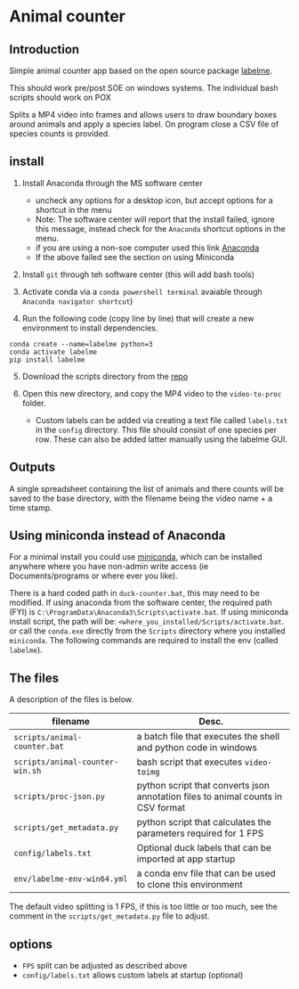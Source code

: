# Animal counter

## Introduction  
Simple animal counter app based on the
open source package [labelme](https://github.com/labelmeai/labelme.git).  

This should work pre/post SOE on windows systems. The individual bash scripts should work on POX
  

Splits a MP4 video into frames and allows users to draw boundary boxes around 
animals and apply a species label. On program close a CSV file of species counts is provided. 

## install
1. Install Anaconda through the MS software center
    - uncheck any options for a desktop icon, but accept options for a shortcut in the menu   
    - Note: The software center will report that the install failed, ignore this message,
instead check for the `Anaconda` shortcut options in the menu.   
    - if you are using a non-soe computer used this link [Anaconda](https://www.anaconda.com/download)  
    - If the above failed see the section on using Miniconda  

2. Install `git` through teh software center (this will add bash tools)  
3. Activate conda via a `conda powershell terminal` avaiable through `Anaconda navigator shortcut`)
4. Run the following code (copy line by line) that will create a new environment to install dependencies.  

```
conda create --name=labelme python=3
conda activate labelme
pip install labelme
```

5. Download the scripts directory from the [repo]()

6. Open this new directory, and copy the MP4 video to the `video-to-proc` folder.  
    - Custom labels can be added via creating a text file called `labels.txt`
in the `config` directory. This file should consist of one species per row. These
can also be added latter manually using the labelme GUI.    


## Outputs  
A single spreadsheet containing the list of animals and there counts will be saved to the
base directory, with the filename being the video name + a time stamp.  

## Using miniconda instead of Anaconda  
 For a minimal install you could use 
[miniconda](https://docs.anaconda.com/free/miniconda/miniconda-install/),
which can be installed anywhere where you have non-admin write access (ie 
Documents/programs or where ever you like). 

There is a hard coded path in `duck-counter.bat`, this may need to be modified. 
If using anaconda from the software center, the required path (FYI) is
`C:\ProgramData\Anaconda3\Scripts\activate.bat`. If using miniconda install script,
the path will be: `<where_you_installed/Scripts/activate.bat`.
or call the `conda.exe` directly from
the `Scripts` directory where you installed `miniconda`. The following commands
are required to install the env (called `labelme`).  

## The files  
A description of the files is below.

| filename  | Desc.  |
|---|---|
| `scripts/animal-counter.bat`  | a batch file that executes the shell and python code in windows  |
| `scripts/animal-counter-win.sh`  | bash script that executes `video-toimg`  |
| `scripts/proc-json.py`  | python script that converts json annotation files to animal counts in CSV format |
| `scripts/get_metadata.py`  | python script that calculates the parameters required for 1 FPS |
| `config/labels.txt`  | Optional duck labels that can be imported at app startup  |
| `env/labelme-env-win64.yml`  | a conda env file that can be used to clone this environment  |

The default video splitting is 1 FPS, if this is too little or too much, see the comment in the
`scripts/get_metadata.py` file to adjust.  

## options  
- `FPS` split can be adjusted as described above
- `config/labels.txt` allows custom labels at startup (optional)  

